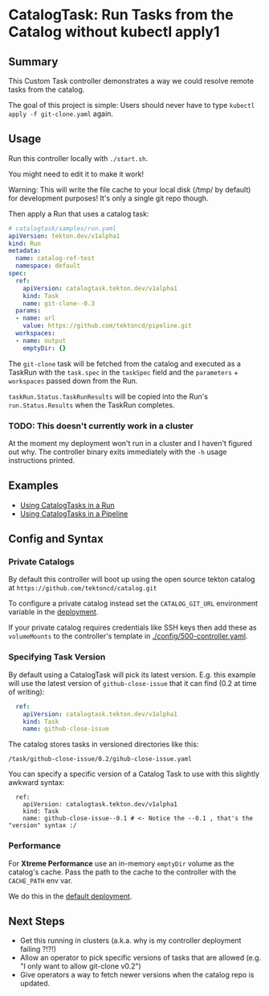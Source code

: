 # CatalogTask: Run Tasks from the Catalog without kubectl apply1

## Summary

This Custom Task controller demonstrates a way we could
resolve remote tasks from the catalog.

The goal of this project is simple: Users should never
have to type `kubectl apply -f git-clone.yaml` again.

## Usage

Run this controller locally with `./start.sh`.

You might need to edit it to make it work!

Warning: This will write the file cache to your local
disk (/tmp/ by default) for development purposes! It's
only a single git repo though.

Then apply a Run that uses a catalog task:

```yaml
# catalogtask/samples/run.yaml
apiVersion: tekton.dev/v1alpha1
kind: Run
metadata:
  name: catalog-ref-test
  namespace: default
spec:
  ref:
    apiVersion: catalogtask.tekton.dev/v1alpha1
    kind: Task
    name: git-clone--0.3
  params:
  - name: url
    value: https://github.com/tektoncd/pipeline.git
  workspaces:
  - name: output
    emptyDir: {}
```

The `git-clone` task will be fetched from the catalog
and executed as a TaskRun with the `task.spec` in the
`taskSpec` field and the `parameters` + `workspaces`
passed down from the Run.

`taskRun.Status.TaskRunResults` will be copied into the
Run's `run.Status.Results` when the TaskRun completes.

### TODO: This doesn't currently work in a cluster

At the moment my deployment won't run in a cluster and
I haven't figured out why. The controller binary exits
immediately with the `-h` usage instructions printed.

## Examples

- [Using CatalogTasks in a Run](./samples/run.yaml)
- [Using CatalogTasks in a Pipeline](./samples/run.yaml)

## Config and Syntax

### Private Catalogs

By default this controller will boot up using the
open source tekton catalog at `https://github.com/tektoncd/catalog.git`

To configure a private catalog instead
set the `CATALOG_GIT_URL` environment variable in
the [deployment](./config/500-controller.yaml).

If your private catalog requires credentials like
SSH keys then add these as `volumeMounts` to the controller's
template in
[./config/500-controller.yaml](./config/500-controller.yaml).

### Specifying Task Version

By default using a CatalogTask will pick its latest version. E.g. this
example will use the latest version of `github-close-issue` that it can
find (0.2 at time of writing):

```yaml
  ref:
    apiVersion: catalogtask.tekton.dev/v1alpha1
    kind: Task
    name: github-close-issue
```

The catalog stores tasks in versioned directories like this:

```
/task/github-close-issue/0.2/gihub-close-issue.yaml
```

You can specify a specific version of a Catalog Task to use
with this slightly awkward syntax:

```
  ref:
    apiVersion: catalogtask.tekton.dev/v1alpha1
    kind: Task
    name: github-close-issue--0.1 # <- Notice the --0.1 , that's the "version" syntax :/
```

### Performance

For **Xtreme Performance** use an in-memory `emptyDir`
volume as the catalog's cache. Pass the path to the cache
to the controller with the `CACHE_PATH` env var.

We do this in the [default deployment](./config/500-controller.yaml).

## Next Steps

- Get this running in clusters (a.k.a. why is my controller
deployment failing ?!?!)
- Allow an operator to pick specific versions of tasks that
are allowed (e.g. "I only want to allow git-clone v0.2")
- Give operators a way to fetch newer versions when the catalog
repo is updated.
